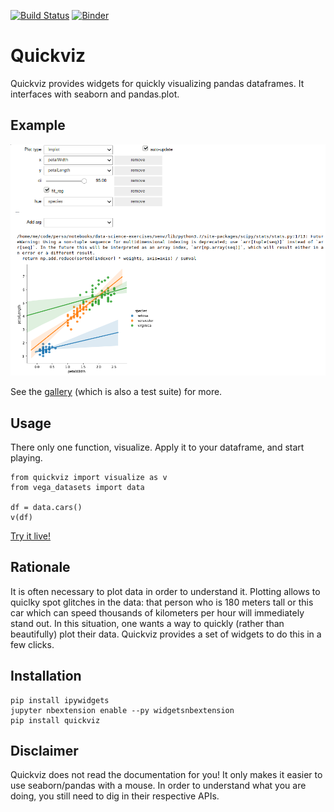 [![Build Status](https://travis-ci.org/chmduquesne/quickviz.svg?branch=master)](https://travis-ci.org/chmduquesne/quickviz)
[![Binder](https://mybinder.org/badge.svg)](https://mybinder.org/v2/gh/chmduquesne/quickviz/master)

Quickviz
========

Quickviz provides widgets for quickly visualizing pandas dataframes. It
interfaces with seaborn and pandas.plot.

Example
-------

![View of the interface](examples/ui.png)

See the
[gallery](https://nbviewer.jupyter.org/github/chmduquesne/quickviz/tree/master/quickviz/tests/seaborn/)
(which is also a test suite) for more.

Usage
-----

There only one function, visualize. Apply it to your dataframe, and start
playing.

    from quickviz import visualize as v
    from vega_datasets import data

    df = data.cars()
    v(df)

[Try it live!](https://mybinder.org/v2/gh/chmduquesne/quickviz/master?filepath=examples/Tutorial.ipynb)

Rationale
---------

It is often necessary to plot data in order to understand it. Plotting
allows to quiclky spot glitches in the data: that person who is 180 meters
tall or this car which can speed thousands of kilometers per hour will
immediately stand out. In this situation, one wants a way to quickly
(rather than beautifully) plot their data. Quickviz provides a set of
widgets to do this in a few clicks.

Installation
------------

    pip install ipywidgets
    jupyter nbextension enable --py widgetsnbextension
    pip install quickviz

Disclaimer
----------

Quickviz does not read the documentation for you! It only makes it easier
to use seaborn/pandas with a mouse. In order to understand what you are
doing, you still need to dig in their respective APIs.
